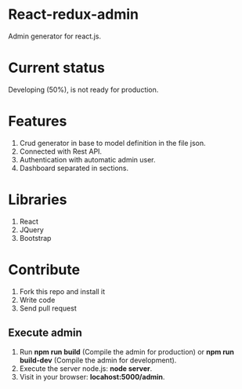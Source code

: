 React-redux-admin
=================

Admin generator for react.js.

Current status
==============

Developing (50%), is not ready for production.

Features
========

1. Crud generator in base to model definition in the file json.
2. Connected with Rest API.
3. Authentication with automatic admin user.
4. Dashboard separated in sections.

Libraries
=========

1. React
2. JQuery
3. Bootstrap

Contribute
==========

1. Fork this repo and install it
2. Write code
3. Send pull request

Execute admin
-------------

1. Run **npm run build** (Compile the admin for production) or **npm run build-dev** (Compile the admin for development).
2. Execute the server node.js: **node server**.
3. Visit in your browser: **locahost:5000/admin**.
